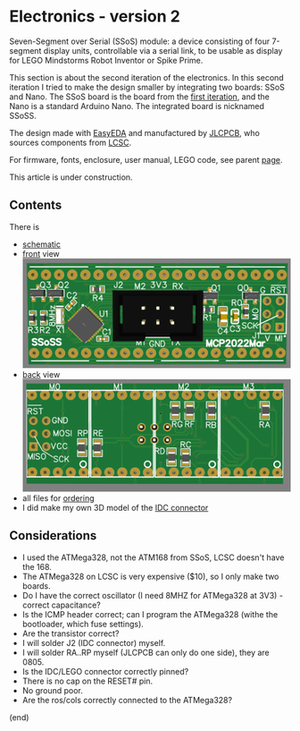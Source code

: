# Electronics - version 2

Seven-Segment over Serial (SSoS) module: a device consisting of four 7-segment display units, 
controllable via a serial link, to be usable as display for LEGO Mindstorms Robot Inventor or Spike Prime.

This section is about the second iteration of the electronics.
In this second iteration I tried to make the design smaller by integrating two boards: SSoS and Nano. 
The SSoS board is the board from the [first iteration](../electronics), 
and the Nano is a standard Arduino Nano.
The integrated board is nicknamed SSoSS.

The design made with [EasyEDA](https://easyeda.com/) and manufactured by [JLCPCB](https://jlcpcb.com/DMP),
who sources components from [LCSC](https://lcsc.com/).

For firmware, fonts, enclosure, user manual, LEGO code, see parent [page](..).

This article is under construction.


## Contents

There is

 - [schematic](Schematic_SSoSS.pdf)
 - [front](front-3D.png) view  
   ![front](front-3D.png)
 - [back](back-3D.png) view  
   ![back](back-3D.png)
 - all files for [ordering](order)
 - I did make my own 3D model of the [IDC connector](IDC3dModel)


## Considerations

 - I used the ATMega328, not the ATM168 from SSoS, LCSC doesn't have the 168.
 - The ATMega328 on LCSC is very expensive ($10), so I only make two boards.
 - Do I have the correct oscillator (I need 8MHZ for ATMega328 at 3V3) - correct capacitance?
 - Is the ICMP header correct; can I program the ATMega328 (withe the bootloader, which fuse settings).
 - Are the transistor correct?
 - I will solder J2 (IDC connector) myself.
 - I will solder RA..RP myself (JLCPCB can only do one side), they are 0805.
 - Is the IDC/LEGO connector correctly pinned?
 - There is no cap on the RESET# pin.
 - No ground poor.
 - Are the ros/cols correctly connected to the ATMega328?
 
 
(end)
